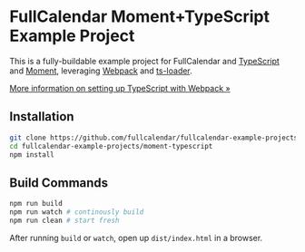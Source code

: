 
# FullCalendar Moment+TypeScript Example Project

This is a fully-buildable example project for FullCalendar and [TypeScript] and [Moment], leveraging [Webpack] and [ts-loader].

[More information on setting up TypeScript with Webpack &raquo;](https://www.typescriptlang.org/docs/handbook/react-&-webpack.html)


## Installation

```bash
git clone https://github.com/fullcalendar/fullcalendar-example-projects.git
cd fullcalendar-example-projects/moment-typescript
npm install
```

## Build Commands

```bash
npm run build
npm run watch # continously build
npm run clean # start fresh
```

After running `build` or `watch`, open up `dist/index.html` in a browser.


[TypeScript]: https://www.typescriptlang.org/
[Moment]: https://momentjs.com/
[Webpack]: https://webpack.js.org/
[ts-loader]: https://github.com/TypeStrong/ts-loader
